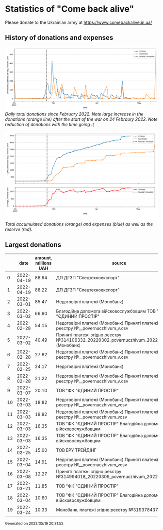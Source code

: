 # Statistics of "Come back alive"

Please donate to the Ukrainian army at https://www.comebackalive.in.ua/

## History of donations and expenses

![](figs/daily.png)
_Daily total donations since February 2022._
_Note large increase in the donations (orange line) after the start of the war on 24 Febraury 2022._
_Note reduction of donations with the time going :(_ 


![](figs/daily_cum.png)
_Total accumulated donations (orange) and expenses (blue) as well as the reserve (red)._

## Largest donations

|    | date       |   amount, millions UAH | source                                                                                      |
|----|------------|------------------------|---------------------------------------------------------------------------------------------|
|  0 | 2022-04-19 |                  88.94 | ДП ДГЗП "Спецтехноекспорт"                                                                  |
|  1 | 2022-04-19 |                  88.22 | ДП ДГЗП "Спецтехноекспорт"                                                                  |
|  2 | 2022-03-01 |                  85.47 | Недоговірні платежі (Монобанк)                                                              |
|  3 | 2022-03-02 |                  66.90 | Благодійна допомога війсковослужбовцям  ТОВ "ФК "ЄДИНИЙ ПРОСТІР"                            |
|  4 | 2022-02-28 |                  54.15 | Недоговірні платежі (Монобанк) Приняті платежі згідно реєстру №__povernuczhivum_v.csv       |
|  5 | 2022-03-02 |                  40.49 | Приняті платежі згідно реєстру №314106332_20220302_povernuczhivum_20220301v1.csv (Монобанк) |
|  6 | 2022-02-28 |                  27.82 | Недоговірні платежі (Монобанк) Приняті платежі згідно реєстру №__povernuczhivum_v.csv       |
|  7 | 2022-02-25 |                  24.17 | Недоговірні платежі (Монобанк)                                                              |
|  8 | 2022-02-28 |                  21.22 | Недоговірні платежі (Монобанк) Приняті платежі згідно реєстру №__povernuczhivum_v.csv       |
|  9 | 2022-03-07 |                  20.10 | ТОВ "ФК "ЄДИНИЙ ПРОСТІР"                                                                    |
| 10 | 2022-03-03 |                  18.82 | Недоговірні платежі (Монобанк) Приняті платежі згідно реєстру №__povernuczhivum_vcsv        |
| 11 | 2022-03-03 |                  18.82 | Недоговірні платежі (Монобанк) Приняті платежі згідно реєстру №__povernuczhivum_vcsv        |
| 12 | 2022-03-03 |                  16.35 | ТОВ "ФК "ЄДИНИЙ ПРОСТІР" Благодійна допомога війсковослужбовцям                             |
| 13 | 2022-03-03 |                  16.35 | ТОВ "ФК "ЄДИНИЙ ПРОСТІР" Благодійна допомога війсковослужбовцям                             |
| 14 | 2022-02-25 |                  15.00 | ТОВ ЕРУ ТРЕЙДІНГ                                                                            |
| 15 | 2022-03-04 |                  14.91 | Недоговірні платежі (Монобанк) Приняті платежі згідно реєстру №__povernuczhivum_vcsv        |
| 16 | 2022-03-08 |                  12.27 | Приняті платежі згідно реєстру №314994018_20220309_povernuczhivum_20220304v1.csv            |
| 17 | 2022-03-21 |                  11.85 | ТОВ "ФК "ЄДИНИЙ ПРОСТІР"                                                                    |
| 18 | 2022-03-04 |                  10.60 | ТОВ "ФК "ЄДИНИЙ ПРОСТІР" Благодійна допомога війсковослужбовцям                             |
| 19 | 2022-03-24 |                  10.33 | Монобанк, платежі згідно реєстру №319378437_20220324                                        |

<p><small>Generated on 2022/05/19 20:31:52.</small></p>
